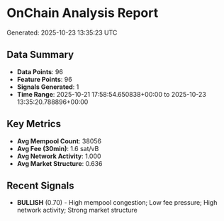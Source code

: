 # OnChain Analysis Report
Generated: 2025-10-23 13:35:23 UTC

## Data Summary
- **Data Points**: 96
- **Feature Points**: 96
- **Signals Generated**: 1
- **Time Range**: 2025-10-21 17:58:54.650838+00:00 to 2025-10-23 13:35:20.788896+00:00

## Key Metrics
- **Avg Mempool Count**: 38056
- **Avg Fee (30min)**: 1.6 sat/vB
- **Avg Network Activity**: 1.000
- **Avg Market Structure**: 0.636

## Recent Signals
- **BULLISH** (0.70) - High mempool congestion; Low fee pressure; High network activity; Strong market structure
